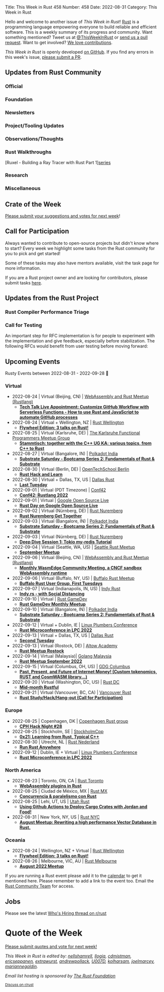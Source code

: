 Title: This Week in Rust 458
Number: 458
Date: 2022-08-31
Category: This Week in Rust

Hello and welcome to another issue of *This Week in Rust*!
[Rust](https://www.rust-lang.org/) is a programming language empowering everyone to build reliable and efficient software.
This is a weekly summary of its progress and community.
Want something mentioned? Tweet us at [@ThisWeekInRust](https://twitter.com/ThisWeekInRust) or [send us a pull request](https://github.com/rust-lang/this-week-in-rust).
Want to get involved? [We love contributions](https://github.com/rust-lang/rust/blob/master/CONTRIBUTING.md).

*This Week in Rust* is openly developed [on GitHub](https://github.com/rust-lang/this-week-in-rust).
If you find any errors in this week's issue, [please submit a PR](https://github.com/rust-lang/this-week-in-rust/pulls).

## Updates from Rust Community

<!--

Dear community contributors:
Please read README.md for guidance on submissions.
Each submitted link should be of the form:

* [Title of the Linked Page](https://example.com/my_article)

If you don't know which category to use, feel free to submit a PR anyway
and just ask the editors to select the category.

-->

### Official

### Foundation

### Newsletters

### Project/Tooling Updates

### Observations/Thoughts

### Rust Walkthroughs
[Ruxel - Building a Ray Tracer with Rust Part 1][series](https://rsdlt.github.io/posts/ruxel-part-1-rust-ray-tracer-renderer-3d-development/)

### Research

### Miscellaneous

## Crate of the Week

<!-- COTW goes here -->

[Please submit your suggestions and votes for next week][submit_crate]!

[submit_crate]: https://users.rust-lang.org/t/crate-of-the-week/2704

## Call for Participation

Always wanted to contribute to open-source projects but didn't know where to start?
Every week we highlight some tasks from the Rust community for you to pick and get started!

Some of these tasks may also have mentors available, visit the task page for more information.

If you are a Rust project owner and are looking for contributors, please submit tasks [here][guidelines].

[guidelines]: https://users.rust-lang.org/t/twir-call-for-participation/4821

## Updates from the Rust Project

<!-- Rust updates go here -->

### Rust Compiler Performance Triage

<!-- Perf results go here -->

### Call for Testing

An important step for RFC implementation is for people to experiment with the
implementation and give feedback, especially before stabilization.  The following
RFCs would benefit from user testing before moving forward:

<!-- Pre-Stabilization RFCs go here -->

<!-- RFC and FCP sections go here -->

## Upcoming Events

Rusty Events between 2022-08-31 - 2022-09-28 🦀

### Virtual

* 2022-08-24 | Virtual (Beijing, CN) | [WebAssembly and Rust Meetup (Rustlang)](https://www.meetup.com/wasm-rust-meetup/)
    * [**Tech Talk Live Appointment: Customize GitHub Workflow with Serverless Functions - How to use Rust and JavaScript to automate GitHub processes**](https://www.meetup.com/wasm-rust-meetup/events/287876999/)
* 2022-08-24 | Virtual + Wellington, NZ | [Rust Wellington](https://www.meetup.com/rust-wellington/)
    * [**Flywheel Edition: 3 talks on Rust!**](https://www.meetup.com/rust-wellington/events/287280642/)
* 2022-08-25 | Virtual (Karlsruhe, DE) | [The Karlsruhe Functional Programmers Meetup Group](https://www.meetup.com/the-karlsruhe-functional-programmers-meetup-group/)
    * [**Stammtisch: together with the C++ UG KA; various topics, from C++ to Rust**](https://www.meetup.com/the-karlsruhe-functional-programmers-meetup-group/events/287642940/)
* 2022-08-27 | Virtual (Bangalore, IN) | [Polkadot India](https://www.meetup.com/polkadot-india/)
    * [**Substrate Saturday - Bootcamp Series 2: Fundamentals of Rust & Substrate**](https://www.meetup.com/polkadot-india/events/287059968/)
* 2022-08-30 | Virtual (Berlin, DE) | [OpenTechSchool Berlin](https://www.meetup.com/opentechschool-berlin)
    * [**Rust Hack and Learn**](https://www.meetup.com/opentechschool-berlin/events/287286751/)
* 2022-08-30 | Virtual + Dallas, TX, US | [Dallas Rust](https://www.meetup.com/Dallas-Rust/)
    * [**Last Tuesday**](https://www.meetup.com/dallas-rust/events/qndgwsydclbnc/)
* 2022-09-01 | Virtual (PDT Timezone) | [Conf42](https://www.conf42.com/)
    * [**Conf42: Rustlang 2022**](https://www.conf42.com/rustlang2022)
* 2022-09-01 | Virtual | [Google Open Source Live](https://www.meetup.com/google-open-source/)
    * [**Rust Day on Google Open Source Live**](https://www.meetup.com/google-open-source/events/287435626/)
* 2022-09-02 | Virtual (Nürnberg, DE) | [Rust Nuremberg](https://www.meetup.com/rust-noris/)
    * [**Rust Nuremberg Get Together**](https://www.meetup.com/rust-noris/events/287092397/)
* 2022-09-03 | Virtual (Bangalore, IN) | [Polkadot India](https://www.meetup.com/polkadot-india/)
    * [**Substrate Saturday - Bootcamp Series 2: Fundamentals of Rust & Substrate**](https://www.meetup.com/polkadot-india/events/287059974/)
* 2022-09-03 | Virtual (Nürnberg, DE) | [Rust Nuremberg](https://www.meetup.com/rust-noris/)
    * [**Deep Dive Session 1: Tokio my-redis Tutorial**](https://www.meetup.com/rust-noris/events/287346970/)
* 2022-09-04 | Virtual (Seattle, WA, US) | [Seattle Rust Meetup](https://www.meetup.com/seattle-rust-meetup/)
    * [**September Meetup**](https://www.meetup.com/seattle-rust-meetup/events/287726278/)
* 2022-09-06 | Virtual (Beijing, CN) | [WebAssembly and Rust Meetup (Rustlang)](https://www.meetup.com/wasm-rust-meetup/)
    * [**Monthly WasmEdge Community Meeting, a CNCF sandbox WebAssembly runtime**](https://www.meetup.com/wasm-rust-meetup/events/286481325/)
* 2022-09-06 | Virtual (Buffalo, NY, US) | [Buffalo Rust Meetup](https://www.meetup.com/buffalo-rust-meetup/)
    * [**Buffalo Rust User Group, First Tuesdays**](https://www.meetup.com/buffalo-rust-meetup/events/xgmfssydcmbjb/)
* 2022-09-07 | Virtual (Indianapolis, IN, US) | [Indy Rust](https://www.meetup.com/indyrs/)
    * [**Indy.rs - with Social Distancing**](https://www.meetup.com/indyrs/events/285121715/)
* 2022-09-10 | Virtual | [Rust GameDev](https://gamedev.rs/)
    * [**Rust GameDev Monthly Meetup**](https://discord.gg/yNtPTb2&sa=D&source=calendar&usd=2&usg=AOvVaw2pjyb-YBsl99IFDmrOKoOK)
* 2022-09-10 | Virtual (Bangalore, IN) | [Polkadot India](https://www.meetup.com/polkadot-india/)
    * [**Substrate Saturday - Bootcamp Series 2: Fundamentals of Rust & Substrate**](https://www.meetup.com/polkadot-india/events/287059979/)
* 2022-09-12 | Virtual + Dublin, IE | [Linux Plumbers Conference](https://lpc.events)
    * [**Rust Microconference in LPC 2022**](https://lpc.events/event/16/sessions/150/)
* 2022-09-13 | Virtual + Dallas, TX, US | [Dallas Rust](https://www.meetup.com/Dallas-Rust/)
    * [**Second Tuesday**](https://www.meetup.com/dallas-rust/events/vndgwsydcmbrb/)
* 2022-09-13 | Virtual (Rostock, DE) | [Altow Academy](https://www.meetup.com/altow-academy/)
    * [**Rust Meetup Rostock**](https://www.meetup.com/altow-academy/events/286485815/)
* 2022-09-14 | Virtual (Malaysia)| [Golang Malaysia](https://docs.google.com/forms/d/e/1FAIpQLScKGolWclIOR1OBCzTOitVU5Am5lSYxSlVhK71DGsc-fa-Yhg/viewform)
    * [**Rust Meetup September 2022**](https://discord.gg/9Xj8H2EXTD)
* 2022-09-15 | Virtual (Columbus, OH, US) | [GDG Columbus](https://www.meetup.com/gdg-columbus/)
    * [**Past, Present, and Future of Internet Money! (Custom tokenomics, RUST and CosmWASM library...)**](https://www.meetup.com/gdg-columbus/events/287972746/)
* 2022-09-20 | Virtual (Washington, DC, US) | [Rust DC](https://www.meetup.com/rustdc/)
    * [**Mid-month Rustful**](https://www.meetup.com/rustdc/events/287004599/)
* 2022-09-21 | Virtual (Vancouver, BC, CA) | [Vancouver Rust](https://www.meetup.com/vancouver-rust/)
    * [**Rust Study/Hack/Hang-out (Call for Participation)**](https://www.meetup.com/vancouver-rust/events/285933975/)


### Europe
* 2022-08-25 | Copenhagen, DK | [Copenhagen Rust group](https://www.meetup.com/copenhagen-rust-meetup-group/)
    * [**CPH Hack Night #28**](https://www.meetup.com/copenhagen-rust-meetup-group/events/287635498/)
* 2022-08-25 | Stockholm, SE | [StockholmCpp](https://www.meetup.com/stockholmcpp/)
    * [**0x21: Learning from Rust, Typical C++**](https://www.meetup.com/stockholmcpp/events/286854212/)
* 2022-08-30 | Utrecht, NL | [Rust Nederland](https://www.meetup.com/rust-nederland/)
    * [**Run Rust Anywhere**](https://www.meetup.com/rust-nederland/events/287302224/)
* 2022-09-12 | Dublin, IE + Virtual | [Linux Plumbers Conference](https://lpc.events)
    * [**Rust Microconference in LPC 2022**](https://lpc.events/event/16/sessions/150/)

### North America

* 2022-08-23 | Toronto, ON, CA | [Rust Toronto](https://www.meetup.com/rust-toronto/)
    * [**WebAssembly plugins in Rust**](https://www.meetup.com/rust-toronto/events/287284601/)
* 2022-08-25 | Ciudad de México, MX | [Rust MX](https://www.meetup.com/rust-mx/)
    * [**Concurrencia & paralelismo con Rust**](https://www.meetup.com/rust-mx/events/287561814/)
* 2022-08-25 | Lehi, UT, US | [Utah Rust](https://www.meetup.com/utah-rust/)
    * [**Using Github Actions to Deploy Cargo Crates with Jordan and Food!**](https://www.meetup.com/utah-rust/events/kvrxqsydclbpb/)
* 2022-08-31 | New York, NY, US | [Rust NYC](https://www.meetup.com/rust-nyc/)
    * [**August Meetup: Rewriting a high performance Vector Database in Rust.**](https://www.meetup.com/rust-nyc/events/287821884/)

### Oceania

* 2022-08-24 | Wellington, NZ + Virtual | [Rust Wellington](https://www.meetup.com/rust-wellington/)
    * [**Flywheel Edition: 3 talks on Rust!**](https://www.meetup.com/rust-wellington/events/287280642/)
* 2022-08-26 | Melbourne, VIC, AU | [Rust Melbourne](https://www.meetup.com/rust-melbourne/)
    * [**August 2022 Meetup**](https://www.meetup.com/rust-melbourne/events/287468753/)

If you are running a Rust event please add it to the [calendar] to get
it mentioned here. Please remember to add a link to the event too.
Email the [Rust Community Team][community] for access.

[calendar]: https://www.google.com/calendar/embed?src=apd9vmbc22egenmtu5l6c5jbfc%40group.calendar.google.com
[community]: mailto:community-team@rust-lang.org


<!--

Rust Jobs:

TWiR has stopped featuring individual job postings. You can read more about this change here:

https://github.com/rust-lang/this-week-in-rust/issues/3412

-->

## Jobs

Please see the latest [Who's Hiring thread on r/rust](INSERT_LINK_HERE)

# Quote of the Week

<!-- QOTW goes here -->

[Please submit quotes and vote for next week!](https://users.rust-lang.org/t/twir-quote-of-the-week/328)

*This Week in Rust is edited by: [nellshamrell](https://github.com/nellshamrell), [llogiq](https://github.com/llogiq), [cdmistman](https://github.com/cdmistman), [ericseppanen](https://github.com/ericseppanen), [extrawurst](https://github.com/extrawurst), [andrewpollack](https://github.com/andrewpollack), [U007D](https://github.com/U007D), [kolharsam](https://github.com/kolharsam), [joelmarcey](https://github.com/joelmarcey), [mariannegoldin](https://github.com/mariannegoldin).*

*Email list hosting is sponsored by [The Rust Foundation](https://foundation.rust-lang.org/)*

<small>[Discuss on r/rust](REDDIT_LINK_HERE)</small>
